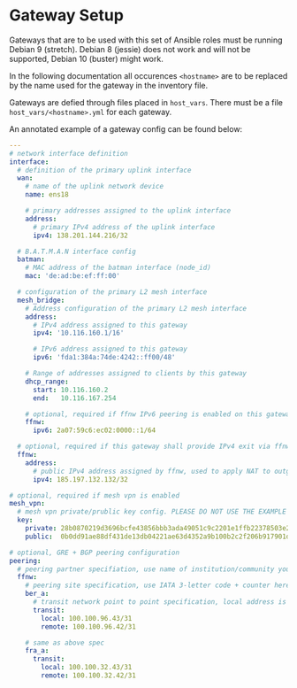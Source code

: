 Gateway Setup
=============

Gateways that are to be used with this set of Ansible roles must be running Debian 9 (stretch).
Debian 8 (jessie) does not work and will not be supported, Debian 10 (buster) might work.

In the following documentation all occurences ```<hostname>``` are to be replaced by the name used for the gateway in the inventory file.

Gateways are defied through files placed in ```host_vars```. There must be a file ```host_vars/<hostname>.yml``` for each gateway.

An annotated example of a gateway config can be found below:

```yml
---
# network interface definition
interface:
  # definition of the primary uplink interface
  wan:
    # name of the uplink network device
    name: ens18

    # primary addresses assigned to the uplink interface
    address:
      # primary IPv4 address of the uplink interface
      ipv4: 138.201.144.216/32

  # B.A.T.M.A.N interface config
  batman:
    # MAC address of the batman interface (node_id)
    mac: 'de:ad:be:ef:ff:00'

  # configuration of the primary L2 mesh interface
  mesh_bridge:
    # Address configuration of the primary L2 mesh interface
    address:
      # IPv4 address assigned to this gateway
      ipv4: '10.116.160.1/16'

      # IPv6 address assigned to this gateway
      ipv6: 'fda1:384a:74de:4242::ff00/48'

    # Range of addresses assigned to clients by this gateway
    dhcp_range:
      start: 10.116.160.2
      end:   10.116.167.254

    # optional, required if ffnw IPv6 peering is enabled on this gateway
    ffnw:
      ipv6: 2a07:59c6:ec02:0000::1/64

  # optional, required if this gateway shall provide IPv4 exit via ffnw
  ffnw:
    address:
      # public IPv4 address assigned by ffnw, used to apply NAT to outgoing traffic
      ipv4: 185.197.132.132/32

# optional, required if mesh vpn is enabled
mesh_vpn:
  # mesh vpn private/prublic key config. PLEASE DO NOT USE THE EXAMPLE KEYS PROVIDED HERE! They are compromised.
  key:
    private: 28b0870219d3696bcfe43856bbb3ada49051c9c2201e1ffb22378503e2a8735b
    public:  0b0dd91ae88df431de13db04221ae63d4352a9b100b2c2f206b917901d83ffef

# optional, GRE + BGP peering configuration
peering:
  # peering partner specifiation, use name of institution/community you are peering with here
  ffnw:
    # peering site specification, use IATA 3-letter code + counter here (fra_a, fra_b, fra_c ...)
    ber_a:
      # transit network point to point specification, local address is assigned to local endpoint of GRE tunnel, remote address is used for BGP peering 
      transit:
        local: 100.100.96.43/31
        remote: 100.100.96.42/31

    # same as above spec
    fra_a:
      transit:
        local: 100.100.32.43/31
        remote: 100.100.32.42/31
```
